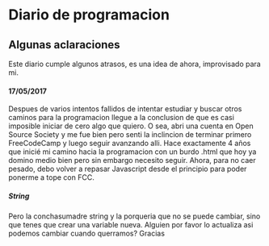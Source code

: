 # Diario de programacion
## Algunas aclaraciones
Este diario cumple algunos atrasos, es una idea de ahora, improvisado para mi.

#### 17/05/2017
Despues de varios intentos fallidos de intentar estudiar y buscar otros caminos para la programacion llegue a la conclusion de que es casi imposible iniciar de cero algo que quiero. O sea, abri una cuenta en Open Source Society y me fue bien pero senti la inclincion de terminar primero FreeCodeCamp y luego seguir avanzando alli.
Hace exactamente 4 años que inicié mi camino hacia la programacion con un burdo .html que hoy ya domino medio bien pero sin embargo necesito seguir. Ahora, para no caer pesado, debo volver a repasar Javascript desde el principio para poder ponerme a tope con FCC.

##### String
Pero la conchasumadre string y la porqueria que no se puede cambiar, sino que tenes que crear una variable nueva. Alguien por favor lo actualiza asi podemos cambiar cuando querramos? Gracias
